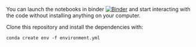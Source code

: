 You can launch the notebooks in binder [![Binder](https://mybinder.org/badge_logo.svg)](https://mybinder.org/v2/gh/jboulanger/deconv-partical/HEAD) and start interacting with the code without installing anything on your computer.


Clone this repository and install the dependencies with:
```
conda create env -f environment.yml
```